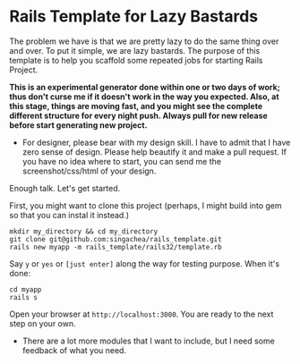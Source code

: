 # Rails Template for Lazy Bastards #

The problem we have is that we are pretty lazy to do the same thing over and over. To put it simple, we are lazy bastards. The purpose of this template is to help you scaffold some repeated jobs for starting Rails Project.


<strong>This is an experimental generator done within one or two days of work; thus don't curse me if it doesn't work in the way you expected. Also, at this stage, things are moving fast, and you might see the complete different structure for every night push. Always pull for new release before start generating new project.</strong>

 * For designer, please bear with my design skill. I have to admit that I have zero sense of design. Please help beautify it and make a pull request. If you have no idea where to start, you can send me the screenshot/css/html of your design. 


Enough talk. Let's get started.

First, you might want to clone this project (perhaps, I might build into gem so that you can instal it instead.)

```
mkdir my_directory && cd my_directory
git clone git@github.com:singachea/rails_template.git
rails new myapp -m rails_template/rails32/template.rb
```

Say `y` or `yes` or `[just enter]` along the way for testing purpose. When it's done:

```
cd myapp
rails s
```

Open your browser at `http://localhost:3000`. You are ready to the next step on your own.


 * There are a lot more modules that I want to include, but I need some feedback of what you need. 

